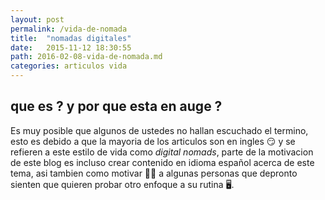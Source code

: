 ```yaml
---
layout: post
permalink: /vida-de-nomada
title:  "nomadas digitales"
date:   2015-11-12 18:30:55
path: 2016-02-08-vida-de-nomada.md
categories: articulos vida
---
```

## que es ? y por que esta en auge ?

Es muy posible que algunos de ustedes no hallan escuchado el termino, esto es debido a que la mayoria de los articulos son en ingles 😏  y se refieren 
a este estilo de vida como *digital nomads*, parte de la motivacion de este blog es incluso crear contenido en idioma español acerca de este tema,
asi tambien como motivar 💪🏻 a algunas personas que depronto sienten que quieren probar otro enfoque a su rutina 🖥.

